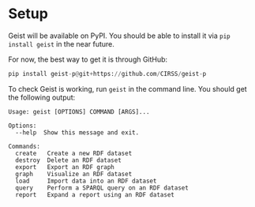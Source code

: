 # Setup

Geist will be available on PyPI. You should be able to install it via `pip install geist` in the near future.

For now, the best way to get it is through GitHub:
```python
pip install geist-p@git+https://github.com/CIRSS/geist-p
```

To check Geist is working, run `geist` in the command line. You should get the following output:
```
Usage: geist [OPTIONS] COMMAND [ARGS]...

Options:
  --help  Show this message and exit.

Commands:
  create   Create a new RDF dataset
  destroy  Delete an RDF dataset
  export   Export an RDF graph
  graph    Visualize an RDF dataset
  load     Import data into an RDF dataset
  query    Perform a SPARQL query on an RDF dataset
  report   Expand a report using an RDF dataset
```